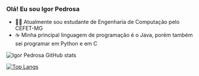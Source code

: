 ### **Olá! Eu sou Igor Pedrosa**

- 👩‍💻 Atualmente sou estudante de Engenharia de Computação pelo CEFET-MG
- ☕ Minha principal linguagem de programação é o Java, porém também sei programar em Python e em C

![Igor Pedrosa GitHub stats](https://github-readme-stats.vercel.app/api?username=igorpdm&show_icons=true&theme=dracula)

[![Top Langs](https://github-readme-stats.vercel.app/api/top-langs/?username=igorpdm&layout=compact&theme=dracula)](https://github.com/igorpdm/github-readme-stats)
